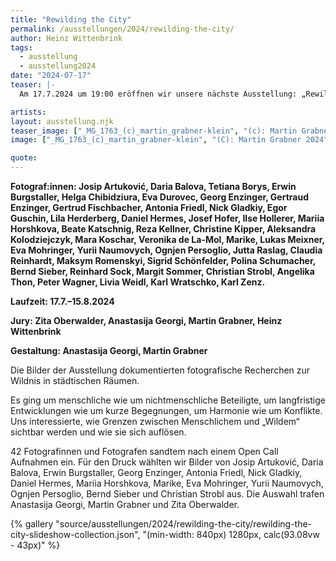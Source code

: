 ```yaml
---
title: "Rewilding the City"
permalink: /ausstellungen/2024/rewilding-the-city/
author: Heinz Wittenbrink
tags:
  - ausstellung
  - ausstellung2024
date: "2024-07-17"
teaser: |-
  Am 17.7.2024 um 19:00 eröffnen wir unsere nächste Ausstellung: „Rewilding the City". Die Bilder der Ausstellung dokumentieren fotografische Recherchen zur Wildnis in städtischen Räumen.

artists:
layout: ausstellung.njk
teaser_image: ["_MG_1763_(c)_martin_grabner-klein", "(c): Martin Grabner 2024"]
image: ["_MG_1763_(c)_martin_grabner-klein", "(C): Martin Grabner 2024"]

quote:
---
```


**Fotograf:innen: Josip Artuković, Daria Balova, Tetiana Borys, Erwin Burgstaller, Helga Chibidziura, Eva Durovec, Georg Enzinger, Gertraud Enzinger, Gertrud Fischbacher, Antonia Friedl, Nick Gladkiy, Egor Guschin, Lila Herderberg, Daniel Hermes, Josef Hofer, Ilse Hollerer, Mariia Horshkova, Beate Katschnig, Reza Kellner, Christine Kipper, Aleksandra Kolodziejczyk, Mara Koschar, Veronika de La-Mol, Marike, Lukas Meixner, Eva Mohringer, Yurii Naumovych, Ognjen Persoglio, Jutta Raslag, Claudia Reinhardt, Maksym Romenskyi, Sigrid Schönfelder, Polina Schumacher, Bernd Sieber, Reinhard Sock, Margit Sommer, Christian Strobl, Angelika Thon, Peter Wagner, Livia Weidl, Karl Wratschko, Karl Zenz.**

**Laufzeit: 17.7.–15.8.2024**

**Jury: Zita Oberwalder, Anastasija Georgi, Martin Grabner, Heinz Wittenbrink**

**Gestaltung: Anastasija Georgi, Martin Grabner**

Die Bilder der Ausstellung dokumentierten fotografische Recherchen zur Wildnis in städtischen Räumen.

Es ging um menschliche wie um nichtmenschliche Beteiligte, um langfristige Entwicklungen wie um kurze Begegnungen, um Harmonie wie um Konflikte. Uns interessierte, wie Grenzen zwischen Menschlichem und „Wildem“ sichtbar werden und wie sie sich auflösen.

42 Fotografinnen und Fotografen sandtem nach einem Open Call Aufnahmen ein. Für den Druck wählten wir Bilder von Josip Artuković, Daria Balova, Erwin Burgstaller, Georg Enzinger, Antonia Friedl, Nick Gladkiy, Daniel Hermes, Mariia Horshkova, Marike, Eva Mohringer, Yurii Naumovych, Ognjen Persoglio, Bernd Sieber und Christian Strobl aus. Die Auswahl trafen Anastasija Georgi, Martin Grabner und Zita Oberwalder.

<article style="padding: 0">
<div style="--slide-show-slide-height: 80dvh;">{% gallery "source/ausstellungen/2024/rewilding-the-city/rewilding-the-city-slideshow-collection.json", "(min-width: 840px) 1280px, calc(93.08vw - 43px)" %}</div>
</article>
